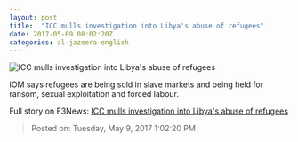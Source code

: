 ```yaml
---
layout: post
title:  "ICC mulls investigation into Libya's abuse of refugees"
date: 2017-05-09 08:02:20Z
categories: al-jazeera-english
---
```


![ICC mulls investigation into Libya's abuse of refugees](http://www.aljazeera.com/mritems/Images/2017/4/11/5a6f32a87a6046f69051a78b3104e28f_18.jpg)

IOM says refugees are being sold in slave markets and being held for ransom, sexual exploitation and forced labour.


Full story on F3News: [ICC mulls investigation into Libya's abuse of refugees](http://www.f3nws.com/n/4x2fRG)

> Posted on: Tuesday, May 9, 2017 1:02:20 PM
